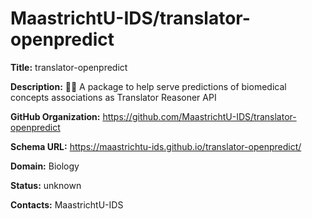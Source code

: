 # MaastrichtU-IDS/translator-openpredict

**Title:** translator-openpredict

**Description:** 🔮🐍 A package to help serve predictions of biomedical concepts associations as Translator Reasoner API

**GitHub Organization:** https://github.com/MaastrichtU-IDS/translator-openpredict

**Schema URL:** https://maastrichtu-ids.github.io/translator-openpredict/



**Domain:** Biology

**Status:** unknown



**Contacts:** MaastrichtU-IDS